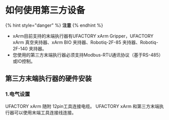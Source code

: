 # 如何使用第三方设备

{% hint style="danger" %}
**注意**
{% endhint %}

* xArm目前支持的末端执行器有UFACTORY xArm Gripper，UFACTORY xArm 真空夹持器、xArm BIO 夹持器、Robotiq-2F-85 夹持器、Robotiq-2F-140 夹持器。
* 您使用的第三方末端执行器必须支持Modbus-RTU通讯协议（基于RS-485）或IO控制。



## **第三方末端执行器的硬件安装**

### **1.电气设置**

UFACTORY xArm 随附 12pin工具连接电缆。 UFACTORY xArm 和第三方末端执行器可以使用末端工具连接线连接。













